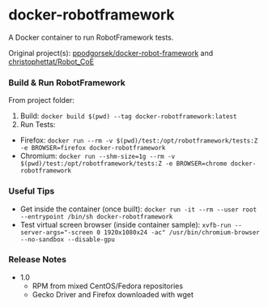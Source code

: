 # docker-robotframework
A Docker container to run RobotFramework tests.

Original project(s): [ppodgorsek/docker-robot-framework](https://github.com/ppodgorsek/docker-robot-framework) and [christophettat/Robot_CoE](https://github.com/christophettat/Robot_CoE)

### Build & Run RobotFramework
From project folder:
1. Build: `docker build $(pwd) --tag docker-robotframework:latest`
2. Run Tests:
  - Firefox: `docker run --rm -v $(pwd)/test:/opt/robotframework/tests:Z -e BROWSER=firefox docker-robotframework`
  - Chromium: `docker run --shm-size=1g --rm -v $(pwd)/test:/opt/robotframework/tests:Z -e BROWSER=chrome docker-robotframework`

### Useful Tips
- Get inside the container (once built): `docker run -it --rm --user root --entrypoint /bin/sh docker-robotframework`
- Test virtual screen browser (inside container sample): `xvfb-run --server-args="-screen 0 1920x1080x24 -ac" /usr/bin/chromium-browser --no-sandbox --disable-gpu`

### Release Notes
- 1.0
  - RPM from mixed CentOS/Fedora repositories
  - Gecko Driver and Firefox downloaded with wget
